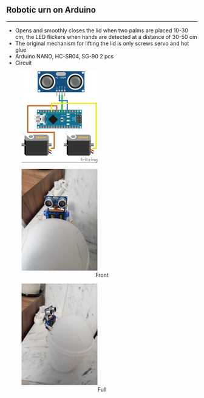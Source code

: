 ## Robotic urn on Arduino
---
- Opens and smoothly closes the lid when two palms are placed 10-30 cm, the LED flickers when hands are detected at a distance of 30-50 cm
- The original mechanism for lifting the lid is only screws servo and hot glue
- Arduino NANO, HC-SR04, SG-90 2 pcs
- Circuit
<div>
  <figure>  
  <img src="сircuit.png" />  
  </figure>
</div>

<div>
  <figure>
  <img src="front.png" />
  <figcaption align="center">Front</figcaption>
  </figure>
</div>

<div>
  <figure>
  <img src="full.png" />
  <figcaption align="center">Full</figcaption>
  </figure>
</div>


<table height="30"></table> 
